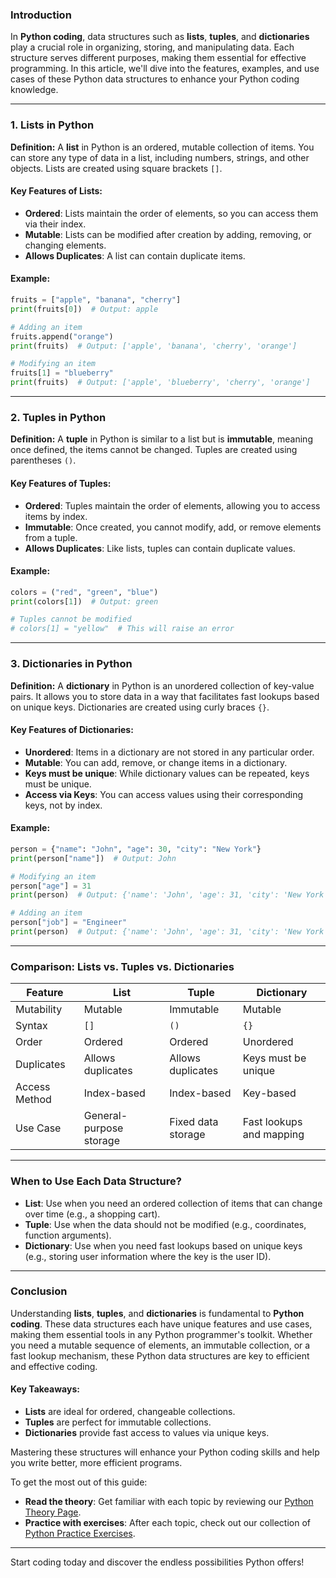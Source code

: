 ### Introduction

In **Python coding**, data structures such as **lists**, **tuples**, and **dictionaries** play a crucial role in organizing, storing, and manipulating data. Each structure serves different purposes, making them essential for effective programming. In this article, we'll dive into the features, examples, and use cases of these Python data structures to enhance your Python coding knowledge.

---

### 1. Lists in Python

**Definition:**
A **list** in Python is an ordered, mutable collection of items. You can store any type of data in a list, including numbers, strings, and other objects. Lists are created using square brackets `[]`.

#### Key Features of Lists:
- **Ordered**: Lists maintain the order of elements, so you can access them via their index.
- **Mutable**: Lists can be modified after creation by adding, removing, or changing elements.
- **Allows Duplicates**: A list can contain duplicate items.

#### Example:

```python
fruits = ["apple", "banana", "cherry"]
print(fruits[0])  # Output: apple

# Adding an item
fruits.append("orange")
print(fruits)  # Output: ['apple', 'banana', 'cherry', 'orange']

# Modifying an item
fruits[1] = "blueberry"
print(fruits)  # Output: ['apple', 'blueberry', 'cherry', 'orange']
```

---

### 2. Tuples in Python

**Definition:**
A **tuple** in Python is similar to a list but is **immutable**, meaning once defined, the items cannot be changed. Tuples are created using parentheses `()`.

#### Key Features of Tuples:
- **Ordered**: Tuples maintain the order of elements, allowing you to access items by index.
- **Immutable**: Once created, you cannot modify, add, or remove elements from a tuple.
- **Allows Duplicates**: Like lists, tuples can contain duplicate values.

#### Example:

```python
colors = ("red", "green", "blue")
print(colors[1])  # Output: green

# Tuples cannot be modified
# colors[1] = "yellow"  # This will raise an error
```

---

### 3. Dictionaries in Python

**Definition:**
A **dictionary** in Python is an unordered collection of key-value pairs. It allows you to store data in a way that facilitates fast lookups based on unique keys. Dictionaries are created using curly braces `{}`.

#### Key Features of Dictionaries:
- **Unordered**: Items in a dictionary are not stored in any particular order.
- **Mutable**: You can add, remove, or change items in a dictionary.
- **Keys must be unique**: While dictionary values can be repeated, keys must be unique.
- **Access via Keys**: You can access values using their corresponding keys, not by index.

#### Example:

```python
person = {"name": "John", "age": 30, "city": "New York"}
print(person["name"])  # Output: John

# Modifying an item
person["age"] = 31
print(person)  # Output: {'name': 'John', 'age': 31, 'city': 'New York'}

# Adding an item
person["job"] = "Engineer"
print(person)  # Output: {'name': 'John', 'age': 31, 'city': 'New York', 'job': 'Engineer'}
```

---

### Comparison: Lists vs. Tuples vs. Dictionaries

| Feature           | List                     | Tuple                  | Dictionary               |
|-------------------|--------------------------|------------------------|--------------------------|
| Mutability        | Mutable                  | Immutable              | Mutable                  |
| Syntax            | `[]`                     | `()`                   | `{}`                     |
| Order             | Ordered                  | Ordered                | Unordered                |
| Duplicates        | Allows duplicates        | Allows duplicates      | Keys must be unique      |
| Access Method     | Index-based              | Index-based            | Key-based                |
| Use Case          | General-purpose storage  | Fixed data storage     | Fast lookups and mapping |

---

### When to Use Each Data Structure?

- **List**: Use when you need an ordered collection of items that can change over time (e.g., a shopping cart).
- **Tuple**: Use when the data should not be modified (e.g., coordinates, function arguments).
- **Dictionary**: Use when you need fast lookups based on unique keys (e.g., storing user information where the key is the user ID).

---

### Conclusion

Understanding **lists**, **tuples**, and **dictionaries** is fundamental to **Python coding**. These data structures each have unique features and use cases, making them essential tools in any Python programmer's toolkit. Whether you need a mutable sequence of elements, an immutable collection, or a fast lookup mechanism, these Python data structures are key to efficient and effective coding.

#### Key Takeaways:
- **Lists** are ideal for ordered, changeable collections.
- **Tuples** are perfect for immutable collections.
- **Dictionaries** provide fast access to values via unique keys.

Mastering these structures will enhance your Python coding skills and help you write better, more efficient programs.

To get the most out of this guide:

- **Read the theory**: Get familiar with each topic by reviewing our <a href="https://pythonid.com/tutorials/python-intro" target="_blank">Python Theory Page</a>.
- **Practice with exercises**: After each topic, check out our collection of <a href="https://pythonid.com/" target="_blank">Python Practice Exercises</a>.

---

Start coding today and discover the endless possibilities Python offers!

